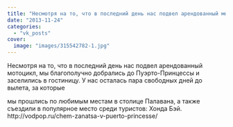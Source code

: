 ```yaml
---
title: "Несмотря на то, что в последний день нас подвел арендованный мотоцикл, мы благополучно добрались до..."
date: "2013-11-24"
categories: 
  - "vk_posts"
cover:
  image: "images/315542782-1.jpg"
---
```


Несмотря на то, что в последний день нас подвел арендованный мотоцикл, мы благополучно добрались до Пуэрто-Принцессы и заселились в гостиницу. У нас осталась пара свободных дней до вылета, за которые

<!--more--> мы прошлись по любимым местам в столице Палавана, а также съездили в популярное место среди туристов: Хонда Бэй. http://vodpop.ru/chem-zanatsa-v-puerto-princesse/
